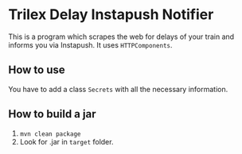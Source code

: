 # Trilex Delay Instapush Notifier

This is a program which scrapes the web for delays of your train and informs you via Instapush. It uses `HTTPComponents`.

## How to use
You have to add a class `Secrets` with all the necessary information.

## How to build a jar
1. `mvn clean package`
2. Look for .jar in `target` folder.

